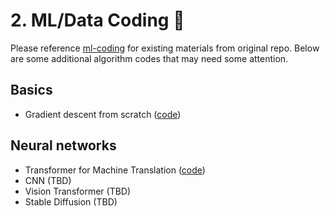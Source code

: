 # <a name="ml-coding"></a> 2. ML/Data Coding :robot:

Please reference [ml-coding](https://github.com/alirezadir/Machine-Learning-Interviews/blob/main/src/MLC/ml-coding.md) for existing materials from original repo. Below are some additional algorithm codes that may need some attention.

## Basics
- Gradient descent from scratch ([code](./gradient_descent.py))

## Neural networks 
- Transformer for Machine Translation ([code](https://github.com/trws2/transformer_with_pytorch))
- CNN (TBD)
- Vision Transformer (TBD)
- Stable Diffusion (TBD)